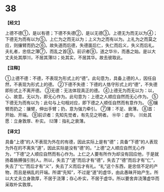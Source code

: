 # 38

**【经文】**

上德不德①，是以有德；下德不失德②，是以无德③。上德无为而无以为④；下德无为而有以为⑤。上仁为之而无以为；上义为之而有以为。上礼为之而莫之应，则攘臂而扔之⑥。故失道而后德，失德面后仁，失仁而后义，失义而后礼。夫礼者，忠信之薄⑦，而乱之首⑧。前识者⑨，道之华⑩，而愚之始。是以大丈夫处其厚⑾，不居其薄⑿；处其实，不居其华。故去彼取此。

**【注释】**

①上德不德：不德，不表现为形式上的“德”。此句意为，具备上德的人，因任自然，不表现为形式上的德。
②下德不失德：下德的人恪守形式上的“德”，不失德即形式上不离开德。
③无德：无法体现真正的德。
④上德无为而无以为：以，心、故意。无以为，即无心作为。此句意为：上德之人顺应自然而无心作为。
⑤下德无为而有以为：此句与上句相对应，即下德之人顺任自然而有意作为。
⑥攘臂而扔之：攘臂，伸出手臂；扔，意为强力牵引。
⑦薄：不足、衰薄。
⑧首：开始、开端。
⑨前识者：先知先觉者，有先见之明者。
⑩华：虚华。
⑾处其愿：立身敦厚、朴实。
⑿薄：指礼之衰薄。

**【译文】**

具备“上德”的人不表现为外在的有德，因此实际上是有“德”；具备“下德”的人表现为外在的不离失“道”，因此实际是没有“德”的。“上德”之人顺应自然无心作为，“下德”之人顺应自然而有心作为。上仁之人要有所作为却没有回应他，于是就扬着胳膊强引别人。所以，失去了“道”而后才有“德”，失去了“德”而后才有“仁”，失去了“仁”而后才有“义”，失去了义而后才有礼。“礼”这个东西，是忠信不足的产物，而且是祸乱的开端。所谓“先知”，不过是“道”的虚华，由此愚昧开始产生。所以大丈夫立身敦厚，不居于浇薄；存心朴实，不居于虚华。所以要舍弃浇薄虚华而采取朴实敦厚。
